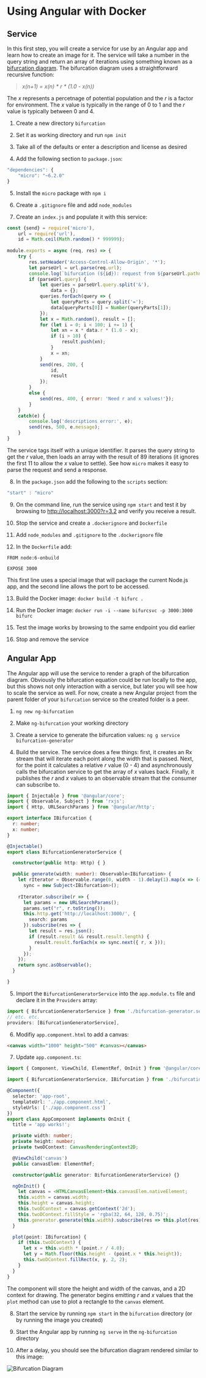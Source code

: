 # Using Angular with Docker 

## Service 

In this first step, you will create a service for use by an Angular app and learn how to create an image for it. The service will take a number in the query string and return an array of iterations using something known as a [bifurcation diagram](https://en.wikipedia.org/wiki/Bifurcation_diagram). The bifurcation diagram uses a straightforward recursive function: 

> *x(n+1) = x(n) * r * (1.0 - x(n))*

The *x* represents a percetnage of potential population and the *r* is a factor for environment. The *x* value is typically in the range of 0 to 1 and the *r* value is typically between 0 and 4. 

1. Create a new directory `bifurcation` 

2. Set it as working directory and run `npm init` 

3. Take all of the defaults or enter a description and license as desired 

4. Add the following section to `package.json`: 

```JavaScript
"dependencies": {
    "micro": "~6.2.0"
}
````

5. Install the `micro` package with `npm i` 

6. Create a `.gitignore` file and add `node_modules` 

7. Create an `index.js` and populate it with this service: 

```JavaScript 
const {send} = require('micro'),
    url = require('url'),
    id = Math.ceil(Math.random() * 999999);
 
module.exports = async (req, res) => {
    try {
        res.setHeader('Access-Control-Allow-Origin', '*');
        let parseUrl = url.parse(req.url);
        console.log(`bifurcation (${id}): request from ${parseUrl.pathname} with query ${parseUrl.query}`);
        if (parseUrl.query) {
            let queries = parseUrl.query.split('&'),
                data = {};
            queries.forEach(query => {
                let queryParts = query.split('=');
                data[queryParts[0]] = Number(queryParts[1]);
            });
            let x = Math.random(), result = []; 
            for (let i = 0; i < 100; i += 1) {
                let xn = x * data.r * (1.0 - x); 
                if (i > 10) {
                    result.push(xn);
                }
                x = xn;
            }
            send(res, 200, {
                id,
                result 
            });
        }
        else {
            send(res, 400, { error: 'Need r and x values!'});
        }
    }
    catch(e) {
        console.log('descriptions error:', e);
        send(res, 500, e.message);
    }
}
```

The service tags itself with a unique identifier. It parses the query string to get the *r* value, then loads an array with the result of 89 iterations (it ignores the first 11 to allow the *x* value to settle). See how `micro` makes it easy to parse the request and send a response. 

8. In the `package.json` add the following to the `scripts` section: 

```JavaScript
"start" : "micro" 
```

9. On the command line, run the service using `npm start` and test it by browsing to [http://localhost:3000?r=3.2](http://localhost:3000?r=3.2) and verify you receive a result.

10. Stop the service and create a `.dockerignore` and `Dockerfile` 

11. Add `node_modules` and `.gitignore` to the `.dockerignore` file 

12. In the `Dockerfile` add: 

`FROM node:6-onbuild`

`EXPOSE 3000` 

This first line uses a special image that will package the current Node.js app, and the second line allows the port to be accessed.

13. Build the Docker image: `docker build -t bifurc .` 

14. Run the Docker image: `docker run -i --name bifurcsvc -p 3000:3000 bifurc` 

15. Test the image works by browsing to the same endpoint you did earlier

16. Stop and remove the service

## Angular App 

The Angular app will use the service to render a graph of the bifurcation diagram. Obviously the bifurcation equation could be run locally to the app, but this shows not only interaction with a service, but later you will see how to scale the service as well. For now, create a new Angular project from the parent folder of your `bifurcation` service so the created folder is a peer. 

1. `ng new ng-bifurcation` 

2. Make `ng-bifurcation` your working directory 

3. Create a service to generate the bifurcation values: `ng g service bifurcation-generator` 

4. Build the service. The service does a few things: first, it creates an Rx stream that will iterate each point along the width that is passed. Next, for the point it calculates a relative *r* value (0 - 4) and asynchronously calls the bifurcation service to get the array of *x* values back. Finally, it publishes the *r* and *x* values to an observable stream that the consumer can subscribe to.

```TypeScript 
import { Injectable } from '@angular/core';
import { Observable, Subject } from 'rxjs';
import { Http, URLSearchParams } from '@angular/http';

export interface IBifurcation {
  r: number;
  x: number;
}

@Injectable()
export class BifurcationGeneratorService {

  constructor(public http: Http) { }

  public generate(width: number): Observable<IBifurcation> {
    let rIterator = Observable.range(0, width - 1).delay(1).map(x => (4.0 * x) / width),
      sync = new Subject<IBifurcation>();
  
    rIterator.subscribe(r => {
      let params = new URLSearchParams();
      params.set("r", r.toString());
      this.http.get('http://localhost:3000/', {
        search: params
      }).subscribe(res => {
        let result = res.json();
        if (result.result && result.result.length) {
          result.result.forEach(x => sync.next({ r, x }));
        }
      });
    });
    return sync.asObservable();
  }

}
```

5. Import the `BifurcationGeneratorService` into the `app.module.ts` file and declare it in the `Providers` array:
```TypeScript 
import { BifurcationGeneratorService } from './bifurcation-generator.service';
// etc. etc. 
providers: [BifurcationGeneratorService],
```

6. Modifiy `app.component.html` to add a canvas: 
```html
<canvas width="1000" height="500" #canvas></canvas>
```

7. Update `app.component.ts`: 
```TypeScript 
import { Component, ViewChild, ElementRef, OnInit } from '@angular/core';

import { BifurcationGeneratorService, IBifurcation } from './bifurcation-generator.service';

@Component({
  selector: 'app-root',
  templateUrl: './app.component.html',
  styleUrls: ['./app.component.css']
})
export class AppComponent implements OnInit {
  title = 'app works!';

  private width: number;
  private height: number;
  private twoDContext: CanvasRenderingContext2D;

  @ViewChild('canvas')
  public canvasElem: ElementRef;

  constructor(public generator: BifurcationGeneratorService) {}

  ngOnInit() {
    let canvas = <HTMLCanvasElement>this.canvasElem.nativeElement;
    this.width = canvas.width;
    this.height = canvas.height;
    this.twoDContext = canvas.getContext('2d');
    this.twoDContext.fillStyle = 'rgba(32, 64, 128, 0.75)';
    this.generator.generate(this.width).subscribe(res => this.plot(res));
  }

  plot(point: IBifurcation) {
    if (this.twoDContext) {
      let x = this.width * (point.r / 4.0);
      let y = Math.floor(this.height - (point.x * this.height));
      this.twoDContext.fillRect(x, y, 2, 2);
    }
  }
}
```

The component will store the height and width of the canvas, and a 2D context for drawing. The generator begins emitting *r* and *x* values that the `plot` method can use to plot a rectangle to the `canvas` element. 

8. Start the service by running `npm start` in the `bifurcation` directory (or by running the image you created)

9. Start the Angular app by running `ng serve` in the `ng-bifurcation` directory 

10. After a delay, you should see the bifurcation diagram rendered similar to this image: 

![Bifurcation Diagram](./bifurc.png)



